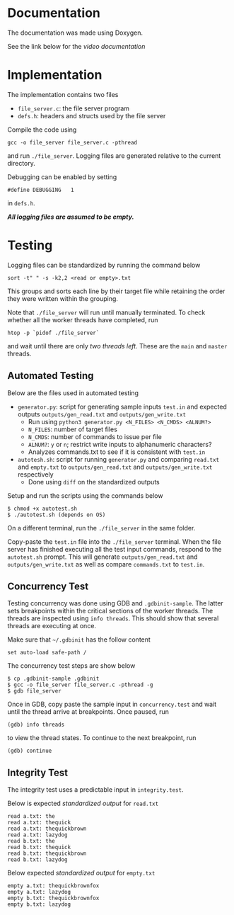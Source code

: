 # Documentation
The documentation was made using Doxygen.

See the link below for the *video documentation*


# Implementation

The implementation contains two files
- `file_server.c`: the file server program
- `defs.h`: headers and structs used by the file server

Compile the code using
```
gcc -o file_server file_server.c -pthread
```

and run `./file_server`. Logging files are generated relative to the current directory.

Debugging can be enabled by setting

```
#define DEBUGGING   1
```

in `defs.h`.

***All logging files are assumed to be empty.***

# Testing
Logging files can be standardized by running the command below
```
sort -t" " -s -k2,2 <read or empty>.txt
```
This groups and sorts each line by their target file while retaining the order they were written within the grouping.

Note that `./file_server` will run until manually terminated. To check whether all the worker threads have completed, run

```
htop -p `pidof ./file_server`
```

and wait until there are only *two threads left*. These are the `main` and `master` threads.

## Automated Testing
Below are the files used in automated testing
- `generator.py`: script for generating sample inputs `test.in` and expected outputs `outputs/gen_read.txt` and `outputs/gen_write.txt`
   - Run using `python3 generator.py <N_FILES> <N_CMDS> <ALNUM?>`
   - `N_FILES`: number of target files
   - `N_CMDS`: number of commands to issue per file
   - `ALNUM?`: `y` or `n`; restrict write inputs to alphanumeric characters?
   - Analyzes commands.txt to see if it is consistent with `test.in`
- `autotesh.sh`: script for running `generator.py` and comparing `read.txt` and `empty.txt` to `outputs/gen_read.txt` and `outputs/gen_write.txt` respectively
    - Done using `diff` on the standardized outputs

Setup and run the scripts using the commands below

```
$ chmod +x autotest.sh
$ ./autotest.sh (depends on OS)
```

On a different terminal, run the `./file_server` in the same folder.

Copy-paste the `test.in` file into the `./file_server` terminal. When the file server has finished executing all the test input commands, respond to the `autotest.sh` prompt. This will generate `outputs/gen_read.txt` and `outputs/gen_write.txt` as well as compare `commands.txt` to `test.in`. 

## Concurrency Test
Testing concurrency was done using GDB and `.gdbinit-sample`. The latter sets breakpoints within the critical sections of the worker threads. The threads are inspected using `info threads`. This should show that several threads are executing at once.

Make sure that `~/.gdbinit` has the follow content

```
set auto-load safe-path /
```

The concurrency test steps are show below

```
$ cp .gdbinit-sample .gdbinit
$ gcc -o file_server file_server.c -pthread -g
$ gdb file_server
```

Once in GDB, copy paste the sample input in `concurrency.test` and wait until the thread arrive at breakpoints. Once paused, run

```
(gdb) info threads
```

to view the thread states. To continue to the next breakpoint, run

```
(gdb) continue
```

## Integrity Test

The integrity test uses a predictable input in `integrity.test`.

Below is expected *standardized output* for `read.txt`

```
read a.txt: the
read a.txt: thequick
read a.txt: thequickbrown
read a.txt: lazydog
read b.txt: the
read b.txt: thequick
read b.txt: thequickbrown
read b.txt: lazydog

```

Below expected *standardized output* for `empty.txt`

```
empty a.txt: thequickbrownfox
empty a.txt: lazydog
empty b.txt: thequickbrownfox
empty b.txt: lazydog

```
